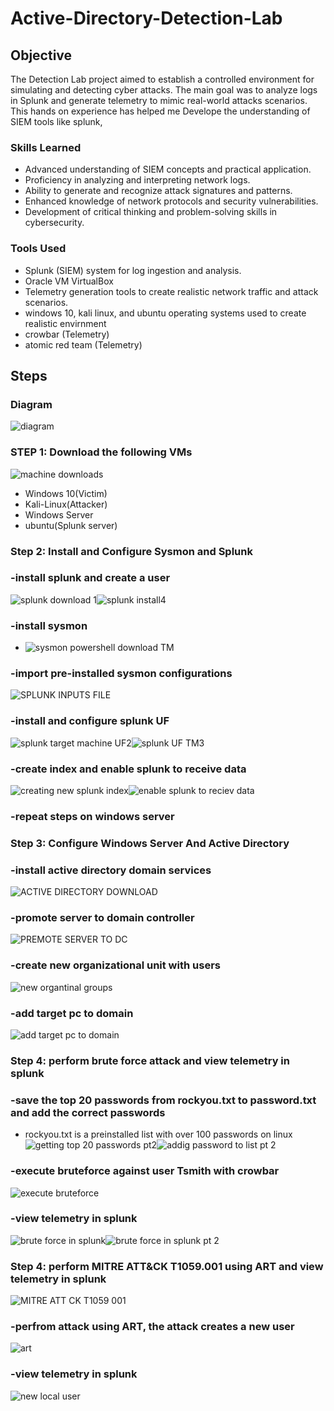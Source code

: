 # Active-Directory-Detection-Lab

## Objective

The Detection Lab project aimed to establish a controlled environment for simulating and detecting cyber attacks. The main goal was to analyze logs in Splunk and generate telemetry to mimic real-world attacks scenarios. This hands on experience has helped me Develope the understanding of SIEM tools like splunk, 

### Skills Learned

- Advanced understanding of SIEM concepts and practical application.
- Proficiency in analyzing and interpreting network logs.
- Ability to generate and recognize attack signatures and patterns.
- Enhanced knowledge of network protocols and security vulnerabilities.
- Development of critical thinking and problem-solving skills in cybersecurity.

### Tools Used

- Splunk (SIEM) system for log ingestion and analysis.
- Oracle VM VirtualBox 
- Telemetry generation tools to create realistic network traffic and attack scenarios.
- windows 10, kali linux, and ubuntu operating systems used to create realistic envirnment
- crowbar (Telemetry)
- atomic red team (Telemetry)

## Steps
### Diagram
![diagram](https://github.com/JordanM14/Active-Directory-Detection-Lab/assets/90062863/26175927-e4f3-4353-afe3-f073449fcd86)

### STEP 1: Download the following VMs

![machine downloads](https://github.com/JordanM14/Active-Directory-Detection-Lab/assets/90062863/5904d776-52c0-49a9-a770-cb574746376b)

- Windows 10(Victim)
- Kali-Linux(Attacker)
- Windows Server
- ubuntu(Splunk server)

### Step 2: Install and Configure Sysmon and Splunk

### -install splunk and create a user
![splunk download 1](https://github.com/JordanM14/Active-Directory-Detection-Lab/assets/90062863/9e10512b-4b0c-48fa-a126-1de2e388b8de)![splunk install4](https://github.com/JordanM14/Active-Directory-Detection-Lab/assets/90062863/473a96bc-68e2-4b03-a954-d7dede29f607)

### -install sysmon
- ![sysmon powershell download TM](https://github.com/JordanM14/Active-Directory-Detection-Lab/assets/90062863/c4524b72-d990-4874-beca-db17f7a640c5)

### -import pre-installed sysmon configurations 
![SPLUNK INPUTS FILE](https://github.com/JordanM14/Active-Directory-Detection-Lab/assets/90062863/4c751acf-44d9-42a6-873f-86c249300041)

### -install and configure splunk UF 
![splunk target machine UF2](https://github.com/JordanM14/Active-Directory-Detection-Lab/assets/90062863/b62c90ec-4084-4691-9480-7491771a6753)![splunk UF TM3](https://github.com/JordanM14/Active-Directory-Detection-Lab/assets/90062863/c3aba3e8-7a1a-47c5-a640-a061162d926c)



### -create index and enable splunk to receive data
![creating new splunk index](https://github.com/JordanM14/Active-Directory-Detection-Lab/assets/90062863/ce030dc5-cb01-4e87-ab5f-d9f43dad94ea)![enable splunk to reciev data](https://github.com/JordanM14/Active-Directory-Detection-Lab/assets/90062863/f7ef7503-d114-428c-8e3b-0853e84ac5f5)

### -repeat steps on windows server

### Step 3: Configure Windows Server And Active Directory

### -install active directory domain services
![ACTIVE DIRECTORY DOWNLOAD](https://github.com/JordanM14/Active-Directory-Detection-Lab/assets/90062863/6e380208-b1a2-4390-9379-39757f96d7d4)

### -promote server to domain controller 
![PREMOTE SERVER TO DC](https://github.com/JordanM14/Active-Directory-Detection-Lab/assets/90062863/c7e4d29e-f9d1-4173-8a8a-ffc4d5b8db4f)

### -create new organizational unit with users
![new organtinal groups](https://github.com/JordanM14/Active-Directory-Detection-Lab/assets/90062863/3f7cbee7-eacd-4fe3-9701-6089dd49aeb6)

### -add target pc to domain
![add target pc to domain](https://github.com/JordanM14/Active-Directory-Detection-Lab/assets/90062863/c557b8dd-34e8-449a-8682-83e6fb01ba0b)

### Step 4: perform brute force attack and view telemetry in splunk

### -save the top 20 passwords from rockyou.txt to password.txt and add the correct passwords
- rockyou.txt is a preinstalled list with over 100 passwords on linux
![getting top 20 passwords pt2](https://github.com/JordanM14/Active-Directory-Detection-Lab/assets/90062863/fb651548-5c0c-4bf8-8324-c4838b66f2ef)![addig password to list pt 2](https://github.com/JordanM14/Active-Directory-Detection-Lab/assets/90062863/f569225e-19ad-4267-8823-a3ee41357c6b)

### -execute bruteforce against user Tsmith with crowbar
![execute bruteforce](https://github.com/JordanM14/Active-Directory-Detection-Lab/assets/90062863/2be10473-76fd-4a24-b4c2-59d33d3357dd)

### -view telemetry in splunk
![brute force in splunk](https://github.com/JordanM14/Active-Directory-Detection-Lab/assets/90062863/e333a13f-7094-49e1-82c0-e6b5b58d788e)![brute force in splunk pt 2](https://github.com/JordanM14/Active-Directory-Detection-Lab/assets/90062863/fbeca0fb-b2c2-44f9-a1d4-2d2cb681e211)

###  Step 4: perform MITRE ATT&CK T1059.001 using ART and view telemetry in splunk
![MITRE ATT CK T1059 001](https://github.com/JordanM14/Active-Directory-Detection-Lab/assets/90062863/ba440c3e-4fbd-4395-9917-dce1746a7403)

### -perfrom attack using ART, the attack creates a new user 
![art](https://github.com/JordanM14/Active-Directory-Detection-Lab/assets/90062863/0b07862a-569d-45fc-93e6-02ff649d27e0)

### -view telemetry in splunk
![new local user](https://github.com/JordanM14/Active-Directory-Detection-Lab/assets/90062863/2f0c418d-d2ab-4d09-94fe-1d5d439fc90e)












